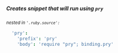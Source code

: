 ##### Creates snippet that will run using `pry`
<em><sub>nested in ```'.ruby.source':```</sub></em>

```coffeescript
  'pry':
    'prefix': 'pry'
    'body': 'require "pry"; binding.pry'
```

